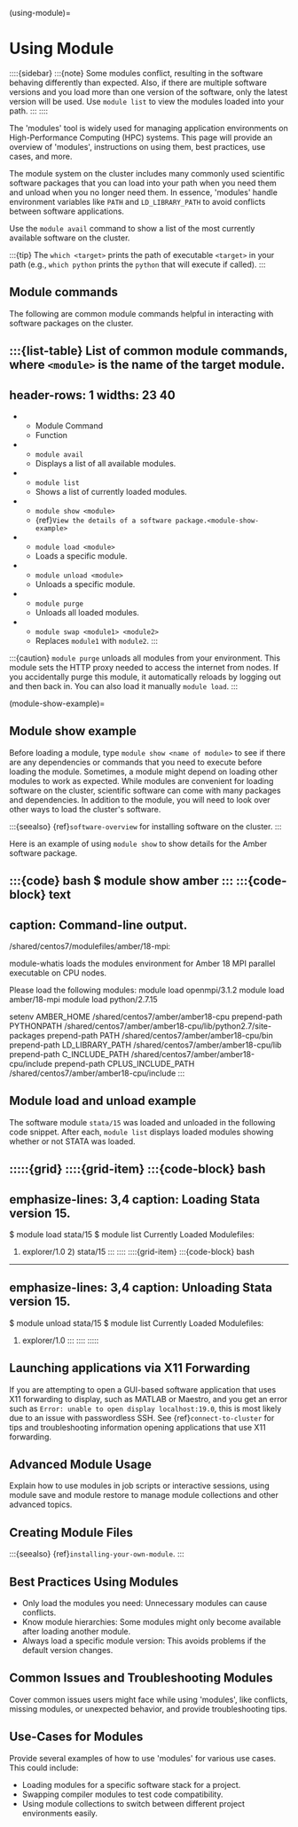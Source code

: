 (using-module)=

# Using Module

::::{sidebar}
:::{note}
Some modules conflict, resulting in the software behaving differently than expected. Also, if there are multiple software versions and you load more than one version of the software, only the latest version will be used. Use `module list` to view the modules loaded into your path.
:::
::::

The 'modules' tool is widely used for managing application environments on High-Performance Computing (HPC) systems. This page will provide an overview of 'modules', instructions on using them, best practices, use cases, and more.

The module system on the cluster includes many commonly used scientific software packages that you can load into your path when you need them and unload when you no longer need them. In essence, 'modules' handle environment variables like `PATH` and `LD_LIBRARY_PATH` to avoid conflicts between software applications.

Use the `module avail` command to show a list of the most currently available software on the cluster.

:::{tip}
The `which <target>` prints the path of executable `<target>` in your path (e.g., `which python` prints the `python` that will execute if called).
:::

## Module commands

The following are common module commands helpful in interacting with software packages on the cluster.

:::{list-table} List of common module commands, where `<module>` is the name of the target module.
---
header-rows: 1
widths: 23 40
---
* - Module Command
  - Function
* - `module avail`
  - Displays a list of all available modules.
* - `module list`
  - Shows a list of currently loaded modules.
* - `module show <module>`
  - {ref}`View the details of a software package.<module-show-example>`
* - `module load <module>`
  - Loads a specific module.
* - `module unload <module>`
  - Unloads a specific module.
* - `module purge`
  - Unloads all loaded modules.
* - `module swap <module1> <module2>`
  - Replaces `module1` with `module2`.
:::

:::{caution}
`module purge` unloads all modules from your environment. This module sets the HTTP proxy needed to access the internet from nodes. If you accidentally purge this module, it automatically reloads by logging out and then back in. You can also load it manually `module load`.
:::

(module-show-example)=
## Module show example

Before loading a module, type `module show <name of module>` to see if there are any dependencies or commands that you need to execute
before loading the module. Sometimes, a module might depend on loading other modules to work as expected. While modules are convenient for loading software on the cluster, scientific software can come with many packages and dependencies. In addition to the module, you will need to look over other ways to load the cluster's software.

:::{seealso}
{ref}`software-overview` for installing software on the cluster.
:::

Here is an example of using `module show` to show details for the Amber software package.

:::{code} bash
$ module show amber
:::
:::{code-block} text
---
caption: Command-line output.
---
/shared/centos7/modulefiles/amber/18-mpi:

module-whatis     loads the modules environment for Amber 18 MPI parallel executable
                  on CPU nodes.

Please load the following modules:
module load openmpi/3.1.2
module load amber/18-mpi
module load python/2.7.15

setenv            AMBER_HOME /shared/centos7/amber/amber18-cpu
prepend-path      PYTHONPATH /shared/centos7/amber/amber18-cpu/lib/python2.7/site-packages
prepend-path      PATH /shared/centos7/amber/amber18-cpu/bin
prepend-path      LD_LIBRARY_PATH /shared/centos7/amber/amber18-cpu/lib
prepend-path      C_INCLUDE_PATH /shared/centos7/amber/amber18-cpu/include
prepend-path      CPLUS_INCLUDE_PATH /shared/centos7/amber/amber18-cpu/include
:::

## Module load and unload example

The software module `stata/15` was loaded and unloaded in the following code snippet. After each, `module list` displays loaded modules showing whether or not STATA was loaded.

:::::{grid}
::::{grid-item}
:::{code-block} bash
---
emphasize-lines: 3,4
caption: Loading Stata version 15.
---
$ module load stata/15
$ module list
Currently Loaded Modulefiles:
1) explorer/1.0     2) stata/15
:::
::::
::::{grid-item}
:::{code-block} bash
---
emphasize-lines: 3,4
caption: Unloading Stata version 15.
---
$ module unload stata/15
$ module list
Currently Loaded Modulefiles:
1) explorer/1.0
:::
::::
:::::

## Launching applications via X11 Forwarding

If you are attempting to open a GUI-based software application that  uses X11 forwarding to display, such as MATLAB or Maestro, and you get an error such as `Error: unable to open display localhost:19.0`, this is most likely due to an issue with passwordless SSH. See {ref}`connect-to-cluster` for tips and troubleshooting information opening applications that use X11 forwarding.

## Advanced Module Usage

Explain how to use modules in job scripts or interactive sessions, using module save and module restore to manage module collections and other advanced topics.

## Creating Module Files

:::{seealso}
{ref}`installing-your-own-module`.
:::

## Best Practices Using Modules

- Only load the modules you need: Unnecessary modules can cause conflicts.
- Know module hierarchies: Some modules might only become available after loading another module.
- Always load a specific module version: This avoids problems if the default version changes.

## Common Issues and Troubleshooting Modules

Cover common issues users might face while using 'modules', like conflicts, missing modules, or unexpected behavior, and provide troubleshooting tips.

## Use-Cases for Modules

Provide several examples of how to use 'modules' for various use cases. This could include:

- Loading modules for a specific software stack for a project.
- Swapping compiler modules to test code compatibility.
- Using module collections to switch between different project environments easily.
